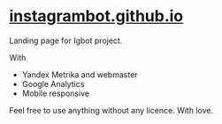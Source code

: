 # [instagrambot.github.io](https://instagrambot.github.io)
Landing page for Igbot project.

With 
* Yandex Metrika and webmaster
* Google Analytics 
* Mobile responsive

Feel free to use anything without any licence. With love. 

